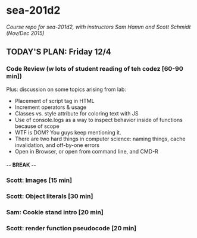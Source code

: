 # sea-201d2
*Course repo for sea-201d2, with instructors Sam Hamm and Scott Schmidt (Nov/Dec 2015)*

## TODAY'S PLAN: Friday 12/4

### Code Review (w lots of student reading of teh codez [60-90 min])

Plus: discussion on some  topics arising from lab:
* Placement of script tag in HTML
* Increment operators & usage
* Classes vs. style attribute for coloring text with JS
* Use of console.logs as a way to inspect behavior inside of functions because of scope
* WTF is DOM? You guys keep mentioning it.
* There are two hard things in computer science: naming things, cache invalidation, and off-by-one errors
* Open in Browser, or open from command line, and CMD-R

#### -- BREAK --

### Scott: Images [15 min]

### Scott: Object literals [30 min]

### Sam: Cookie stand intro [20 min]

### Scott: render function pseudocode [20 min]
